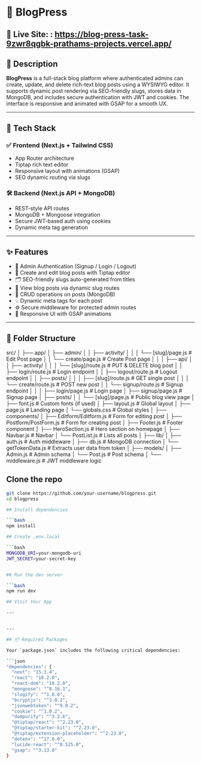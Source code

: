 # 📝 BlogPress

🔗 **Live Site:** : https://blog-press-task-9zwr8qgbk-prathams-projects.vercel.app/
---

## 📖 Description

**BlogPress** is a full-stack blog platform where authenticated admins can create, update, and delete rich-text blog posts using a WYSIWYG editor. It supports dynamic post rendering via SEO-friendly slugs, stores data in MongoDB, and includes secure authentication with JWT and cookies. The interface is responsive and animated with GSAP for a smooth UX.

---

## 🚀 Tech Stack

### ✅ Frontend (Next.js + Tailwind CSS)
- App Router architecture
- Tiptap rich text editor
- Responsive layout with animations (GSAP)
- SEO dynamic routing via slugs

### 🛠 Backend (Next.js API + MongoDB)
- REST-style API routes
- MongoDB + Mongoose integration
- Secure JWT-based auth using cookies
- Dynamic meta tag generation

---

## ✨ Features

- 🔐 Admin Authentication (Signup / Login / Logout)
- 📝 Create and edit blog posts with Tiptap editor
- 🗂 SEO-friendly slugs auto-generated from titles
- 📄 View blog posts via dynamic slug routes
- 🧾 CRUD operations on posts (MongoDB)
- 💡 Dynamic meta tags for each post
- ⚙️ Secure middleware for protected admin routes
- 🎨 Responsive UI with GSAP animations

---

## 📁 Folder Structure

src/
│
├── app/
│ ├── admin/
│ │ ├── activity/
│ │ │ └── [slug]/page.js # Edit Post page
│ │ └── create/page.js # Create Post page
│ │
│ ├── api/
│ │ ├── activity/
│ │ │ └── [slug]/route.js # PUT & DELETE blog post
│ │ ├── login/route.js # Login endpoint
│ │ ├── logout/route.js # Logout endpoint
│ │ ├── posts/
│ │ │ ├── [slug]/route.js # GET single post
│ │ │ └── create/route.js # POST new post
│ │ └── signup/route.js # Signup endpoint
│ │
│ ├── login/page.js # Login page
│ ├── signup/page.js # Signup page
│ ├── posts/
│ │ └── [slug]/page.js # Public blog view page
│ ├── font.js # Custom fonts (if used)
│ ├── layout.js # Global layout
│ ├── page.js # Landing page
│ └── globals.css # Global styles
│
├── components/
│ ├── Editform/Editform.js # Form for editing post
│ ├── Postform/PostForm.js # Form for creating post
│ ├── Footer.js # Footer component
│ ├── HeroSection.js # Hero section on homepage
│ ├── Navbar.js # Navbar
│ └── PostList.js # Lists all posts
│
├── lib/
│ ├── auth.js # Auth middleware
│ ├── db.js # MongoDB connection
│ └── getTokenData.js # Extracts user data from token
│
├── models/
│ ├── Admin.js # Admin schema
│ └── Post.js # Post schema
│
└── middleware.js # JWT middleware logic

## Clone the repo

```bash
git clone https://github.com/your-username/blogpress.git
cd blogpress

## Install dependencies

```bash
npm install

## Create .env.local

```bash
MONGODB_URI=your-mongodb-uri
JWT_SECRET=your-secret-key


## Run the dev server

```bash
npm run dev

## Visit Your App

---


---

## 📦 Required Packages

Your `package.json` includes the following critical dependencies:

```json
"dependencies": {
  "next": "15.3.4",
  "react": "18.2.0",
  "react-dom": "18.2.0",
  "mongoose": "^8.16.1",
  "slugify": "^1.6.6",
  "bcryptjs": "^3.0.2",
  "jsonwebtoken": "^9.0.2",
  "cookie": "^1.0.2",
  "dompurify": "^3.2.6",
  "@tiptap/react": "^2.23.0",
  "@tiptap/starter-kit": "^2.23.0",
  "@tiptap/extension-placeholder": "^2.23.0",
  "dotenv": "^17.0.0",
  "lucide-react": "^0.525.0",
  "gsap": "^3.13.0"
}
